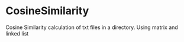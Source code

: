 # CosineSimilarity
Cosine Similarity calculation of txt files in a directory. Using matrix and linked list
